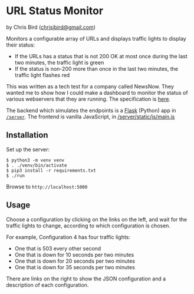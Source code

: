 
# URL Status Monitor

by Chris Bird (chrisjbird@gmail.com)

Monitors a configurable array of URLs and displays traffic lights to display their status:

* If the URLs has a status that is not 200 OK at most once during the last two minutes, the traffic light is green
* If the status is non-200 more than once in the last two minutes, the traffic light flashes red

This was written as a tech test for a company called NewsNow. They wanted me to show how I could make a dashboard to monitor the status of various webservers that they are running. The specification is [here](/spec/spec.md).

The backend which simulates the endpoints is a [Flask](https://flask.palletsprojects.com/en/2.0.x/) (Python) app in [`/server`](server/__init__.py). The frontend is vanilla JavaScript, in [/server/static/js/main.js](/server/static/js/main.js)

## Installation

Set up the server:

```
$ python3 -m venv venv
$ . ./venv/bin/activate
$ pip3 install -r requirements.txt
$ ./run
```

Browse to `http://localhost:5000`

## Usage

Choose a configuration by clicking on the links on the left, and wait for the traffic lights to change, according to which configuration is chosen.

For example, Configuration 4 has four traffic lights:

* One that is 503 every other second
* One that is down for 10 seconds per two minutes
* One that is down for 20 seconds per two minutes
* One that is down for 35 seconds per two minutes

There are links on the right to show the JSON configuration and a description of each configuration.
